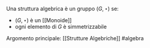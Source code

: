 Una struttura algebrica è un gruppo $(G,\star)$ se:
- $(G,\star)$ è un [[Monoide]]
- ogni elemento di $G$ è simmetrizzabile

Argomento principale: [[Strutture Algebriche]]
#algebra